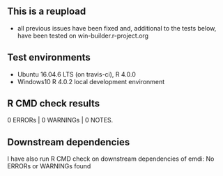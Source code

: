 ## This is a reupload
* all previous issues have been fixed and, additional to the tests below, 
have been tested on win-builder.r-project.org

## Test environments
* Ubuntu 16.04.6 LTS (on travis-ci), R 4.0.0
* Windows10 R 4.0.2 local development environment

## R CMD check results

0 ERRORs | 0 WARNINGs | 0 NOTES. 

## Downstream dependencies

I have also run R CMD check on downstream dependencies of emdi:
No ERRORs or WARNINGs found

